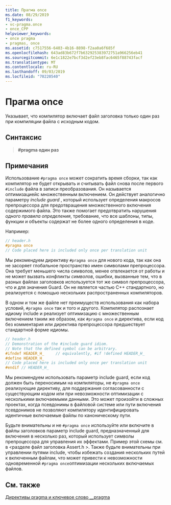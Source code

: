 ```yaml
---
title: Прагма once
ms.date: 08/29/2019
f1_keywords:
- vc-pragma.once
- once_CPP
helpviewer_keywords:
- once pragma
- pragmas, once
ms.assetid: c7517556-6403-4b16-8898-f2aa0a6f685f
ms.openlocfilehash: 643ad83b672f7b632925383972751a966256eb41
ms.sourcegitcommit: 6e1c1822e7bcf3d2ef23eb8fac6465f88743facf
ms.translationtype: MT
ms.contentlocale: ru-RU
ms.lasthandoff: 09/03/2019
ms.locfileid: "70220540"
---
```

# <a name="once-pragma"></a>Прагма once

Указывает, что компилятор включает файл заголовка только один раз при компиляции файла с исходным кодом.

## <a name="syntax"></a>Синтаксис

> **#pragma один раз**

## <a name="remarks"></a>Примечания

Использование `#pragma once` может сократить время сборки, так как компилятор не будет открывать и считывать файл снова после первого `#include` файла в записи преобразования. Он называется оптимизациейс множественным включением. Он действует аналогично параметру *include guard* , который использует определения макросов препроцессора для предотвращения множественного включения содержимого файла. Это также помогает предотвратить нарушения *одного правила определения*, требование, что все шаблоны, типы, функции и объекты содержат не более одного определения в коде.

Например:

```cpp
// header.h
#pragma once
// Code placed here is included only once per translation unit
```

Мы рекомендуем директиву `#pragma once` для нового кода, так как она не засоряет глобальное пространство имен символами препроцессора. Она требует меньшего числа символов, менее отвлекается от работы и не может вызвать *конфликты символов*, ошибки, вызванные тем, что в разных файлах заголовков используется тот же символ препроцессора, что и для значения Guard. Он не является частью C++ стандартного, но реализуется с помощью нескольких распространенных компиляторов.

В одном и том же файле нет преимуществ использования как набора условий, `#pragma once` так и того и другого. Компилятор распознает идиому include и реализует оптимизацию с множественным включением таким же образом, как `#pragma once` и директива, если код без комментария или директива препроцессора предшествует стандартной форме идиомы.

```cpp
// header.h
// Demonstration of the #include guard idiom.
// Note that the defined symbol can be arbitrary.
#ifndef HEADER_H_     // equivalently, #if !defined HEADER_H_
#define HEADER_H_
// Code placed here is included only once per translation unit
#endif // HEADER_H_
```

Мы рекомендуем использовать параметр include guard, если код должен быть переносимым на компиляторы, не `#pragma once` реализующие директиву, для поддержания согласованности с существующим кодом или при невозможности оптимизации с несколькими включаемыми данными. Это может произойти в сложных проектах, когда псевдонимы в файловой системе или пути включения псевдонимов не позволяют компилятору идентифицировать идентичные включаемые файлы по каноническому пути.

Будьте внимательны и не `#pragma once` используйте или включите в файлы заголовков параметр include guard, предназначенный для включения в несколько раз, который использует символы препроцессора для управления их эффектами. Пример этой схемы см. в \<разделе файл заголовка Assert.h >. Также будьте внимательны при управлении путями include, чтобы избежать создания нескольких путей к включенным файлам, что может привести к невозможности одновременной `#pragma once`оптимизации нескольких включаемых файлов.

## <a name="see-also"></a>См. также

[Директивы pragma и ключевое слово __pragma](../preprocessor/pragma-directives-and-the-pragma-keyword.md)
